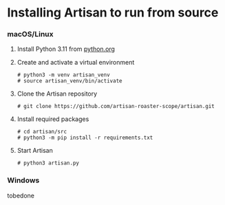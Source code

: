 # Installing Artisan to run from source

### macOS/Linux

1. Install Python 3.11 from [python.org](https://www.python.org/)

2. Create and activate a virtual environment

    ```
    # python3 -m venv artisan_venv
    # source artisan_venv/bin/activate
    ```

3. Clone the Artisan repository

    ```
    # git clone https://github.com/artisan-roaster-scope/artisan.git
    ```

4. Install required packages

    ```
    # cd artisan/src
    # python3 -m pip install -r requirements.txt
    ```

5. Start Artisan

   ```
   # python3 artisan.py
   ```


### Windows


tobedone
